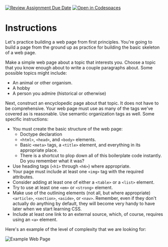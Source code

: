 [![Review Assignment Due Date](https://classroom.github.com/assets/deadline-readme-button-24ddc0f5d75046c5622901739e7c5dd533143b0c8e959d652212380cedb1ea36.svg)](https://classroom.github.com/a/TTsJ1igr)
[![Open in Codespaces](https://classroom.github.com/assets/launch-codespace-7f7980b617ed060a017424585567c406b6ee15c891e84e1186181d67ecf80aa0.svg)](https://classroom.github.com/open-in-codespaces?assignment_repo_id=13647977)
# Instructions  

Let's practice building a web page from first principles. You're going to build a page from the ground up as practice for building the basic skeleton of a web page.

Make a simple web page about a topic that interests you. Choose a topic that you know enough about to write a couple paragraphs about. Some possible topics might include:

* An animal or other organism.
* A hobby
* A person you admire (historical or otherwise)

Next, construct an encyclopedic page about that topic. It does not have to be comprehensive. Your web page must use as many of the tags we've covered as is reasonable. Use semantic organization tags as well. Some specific instructions:

* You must create the basic structure of the web page:
    * Doctype declaration
    * `<html>`, `<head>`, and `<body>` elements.
    * Basic `<meta>` tags, a `<title>` element, and everything in its appropriate place.
    * There is a shortcut to plop down all of this boilerplate code instantly. Do you remember what it was?
* Use heading tags (`<h1>` through `<h6>`) where appropriate.
* Your page must include at least one `<img>` tag with the required attributes.
* Consider adding at least one of either a `<table>` or a `<list>` element.
* Try to use at least one `<em>` or `<strong>` element.
* Make use of the outlining elements (not all, but where appropriate) `<article>`, `<section>`, `<aside>`, or `<nav>`. Remember, even if they don't actually do anything by default, they will become very handy to have later when we start learning CSS.
* Include at least one link to an external source, which, of course, requires using an `<a>` element.

Here's an example of the level of complexity that we are looking for:

![Example Web Page](assets/example.png)
